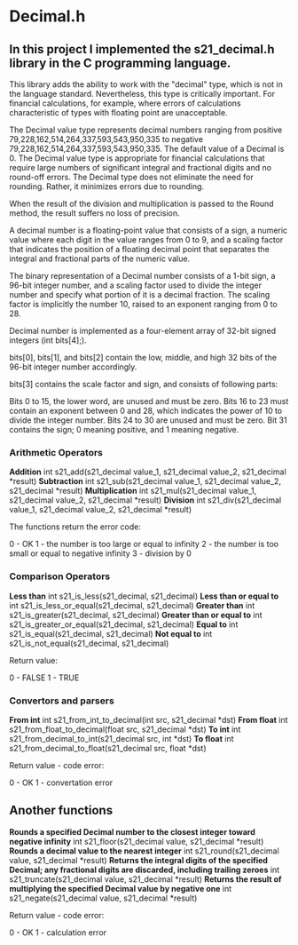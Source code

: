 # Decimal.h

## In this project I implemented the s21_decimal.h library in the C programming language. 
This library adds the ability to work with the "decimal" type, which is not in the language standard. Nevertheless, this type is critically important. For financial calculations, for example, where errors of calculations characteristic of types with floating point are unacceptable.

The Decimal value type represents decimal numbers ranging from positive 79,228,162,514,264,337,593,543,950,335 to negative 79,228,162,514,264,337,593,543,950,335. The default value of a Decimal is 0. The Decimal value type is appropriate for financial calculations that require large numbers of significant integral and fractional digits and no round-off errors. The Decimal type does not eliminate the need for rounding. Rather, it minimizes errors due to rounding.

When the result of the division and multiplication is passed to the Round method, the result suffers no loss of precision.

A decimal number is a floating-point value that consists of a sign, a numeric value where each digit in the value ranges from 0 to 9, and a scaling factor that indicates the position of a floating decimal point that separates the integral and fractional parts of the numeric value.

The binary representation of a Decimal number consists of a 1-bit sign, a 96-bit integer number, and a scaling factor used to divide the integer number and specify what portion of it is a decimal fraction. The scaling factor is implicitly the number 10, raised to an exponent ranging from 0 to 28.

Decimal number is implemented as a four-element array of 32-bit signed integers (int bits[4];).

bits[0], bits[1], and bits[2] contain the low, middle, and high 32 bits of the 96-bit integer number accordingly.

bits[3] contains the scale factor and sign, and consists of following parts:

Bits 0 to 15, the lower word, are unused and must be zero.
Bits 16 to 23 must contain an exponent between 0 and 28, which indicates the power of 10 to divide the integer number.
Bits 24 to 30 are unused and must be zero.
Bit 31 contains the sign; 0 meaning positive, and 1 meaning negative.

### Arithmetic Operators

**Addition** int s21_add(s21_decimal value_1, s21_decimal value_2, s21_decimal *result)
**Subtraction**	int s21_sub(s21_decimal value_1, s21_decimal value_2, s21_decimal *result)
**Multiplication** int s21_mul(s21_decimal value_1, s21_decimal value_2, s21_decimal *result)
**Division** int s21_div(s21_decimal value_1, s21_decimal value_2, s21_decimal *result)

The functions return the error code:

0 - OK
1 - the number is too large or equal to infinity
2 - the number is too small or equal to negative infinity
3 - division by 0

### Comparison Operators

**Less than** int s21_is_less(s21_decimal, s21_decimal)
**Less than or equal to** int s21_is_less_or_equal(s21_decimal, s21_decimal)
**Greater than** int s21_is_greater(s21_decimal, s21_decimal)
**Greater than or equal to**	int s21_is_greater_or_equal(s21_decimal, s21_decimal)
**Equal to**	int s21_is_equal(s21_decimal, s21_decimal)
**Not equal to**	int s21_is_not_equal(s21_decimal, s21_decimal)

Return value:

0 - FALSE
1 - TRUE

### Convertors and parsers

**From int**	int s21_from_int_to_decimal(int src, s21_decimal *dst)
**From float**	int s21_from_float_to_decimal(float src, s21_decimal *dst)
**To int**	int s21_from_decimal_to_int(s21_decimal src, int *dst)
**To float**	int s21_from_decimal_to_float(s21_decimal src, float *dst)

Return value - code error:

0 - OK
1 - convertation error

## Another functions

**Rounds a specified Decimal number to the closest integer toward negative infinity**	int s21_floor(s21_decimal value, s21_decimal *result)
**Rounds a decimal value to the nearest integer**	int s21_round(s21_decimal value, s21_decimal *result)
**Returns the integral digits of the specified Decimal; any fractional digits are discarded, including trailing zeroes**	int s21_truncate(s21_decimal value, s21_decimal *result)
**Returns the result of multiplying the specified Decimal value by negative one**	int s21_negate(s21_decimal value, s21_decimal *result)

Return value - code error:

0 - OK
1 - calculation error
